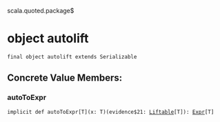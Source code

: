 scala.quoted.package$
# object autolift

<pre><code class="language-scala" >final object autolift extends Serializable</pre></code>
## Concrete Value Members:
### autoToExpr
<pre><code class="language-scala" >implicit def autoToExpr[T](x: T)(evidence$21: <a href="../Liftable.md">Liftable</a>[T]): <a href="../Expr.md">Expr</a>[T]</pre></code>

